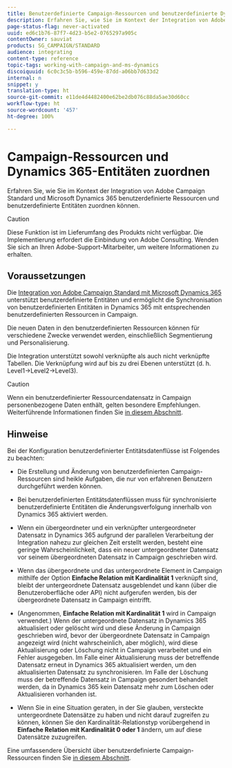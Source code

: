 ```yaml
---
title: Benutzerdefinierte Campaign-Ressourcen und benutzerdefinierte Dynamics 365-Entitäten zuordnen
description: Erfahren Sie, wie Sie im Kontext der Integration von Adobe Campaign Standard und Microsoft Dynamics 365 Ressourcen und Entitäten zuordnen können.
page-status-flag: never-activated
uuid: ed6c1b76-87f7-4d23-b5e2-0765297a905c
contentOwner: sauviat
products: SG_CAMPAIGN/STANDARD
audience: integrating
content-type: reference
topic-tags: working-with-campaign-and-ms-dynamics
discoiquuid: 6c0c3c5b-b596-459e-87dd-a06bb7d633d2
internal: n
snippet: y
translation-type: ht
source-git-commit: e11de4d4482400e62be2db076c88da5ae30d60cc
workflow-type: ht
source-wordcount: '457'
ht-degree: 100%

---
```



# Campaign-Ressourcen und Dynamics 365-Entitäten zuordnen

Erfahren Sie, wie Sie im Kontext der Integration von Adobe Campaign Standard und Microsoft Dynamics 365 benutzerdefinierte Ressourcen und benutzerdefinierte Entitäten zuordnen können.

>[!CAUTION]
>
>Diese Funktion ist im Lieferumfang des Produkts nicht verfügbar. Die Implementierung erfordert die Einbindung von Adobe Consulting. Wenden Sie sich an Ihren Adobe-Support-Mitarbeiter, um weitere Informationen zu erhalten.

## Voraussetzungen

Die [Integration von Adobe Campaign Standard mit Microsoft Dynamics 365](../../integrating/using/working-with-campaign-standard-and-microsoft-dynamics-365.md) unterstützt benutzerdefinierte Entitäten und ermöglicht die Synchronisation von benutzerdefinierten Entitäten in Dynamics 365 mit entsprechenden benutzerdefinierten Ressourcen in Campaign.

Die neuen Daten in den benutzerdefinierten Ressourcen können für verschiedene Zwecke verwendet werden, einschließlich Segmentierung und Personalisierung.

Die Integration unterstützt sowohl verknüpfte als auch nicht verknüpfte Tabellen. Die Verknüpfung wird auf bis zu drei Ebenen unterstützt (d. h. Level1->Level2->Level3).

>[!CAUTION]
>
>Wenn ein benutzerdefinierter Ressourcendatensatz in Campaign personenbezogene Daten enthält, gelten besondere Empfehlungen. Weiterführende Informationen finden Sie [in diesem Abschnitt](../../integrating/using/notices-and-recommendations-for-acs-and-ms-dynamics.md#privacy-linked-resources).

## Hinweise

Bei der Konfiguration benutzerdefinierter Entitätsdatenflüsse ist Folgendes zu beachten:

* Die Erstellung und Änderung von benutzerdefinierten Campaign-Ressourcen sind heikle Aufgaben, die nur von erfahrenen Benutzern durchgeführt werden können.
* Bei benutzerdefinierten Entitätsdatenflüssen muss für synchronisierte benutzerdefinierte Entitäten die Änderungsverfolgung innerhalb von Dynamics 365 aktiviert werden.
* Wenn ein übergeordneter und ein verknüpfter untergeordneter Datensatz in Dynamics 365 aufgrund der parallelen Verarbeitung der Integration nahezu zur gleichen Zeit erstellt werden, besteht eine geringe Wahrscheinlichkeit, dass ein neuer untergeordneter Datensatz vor seinem übergeordneten Datensatz in Campaign geschrieben wird.

* Wenn das übergeordnete und das untergeordnete Element in Campaign mithilfe der Option **Einfache Relation mit Kardinalität 1** verknüpft sind, bleibt der untergeordnete Datensatz ausgeblendet und kann (über die Benutzeroberfläche oder API) nicht aufgerufen werden, bis der übergeordnete Datensatz in Campaign eintrifft.

* (Angenommen, **Einfache Relation mit Kardinalität 1** wird in Campaign verwendet.) Wenn der untergeordnete Datensatz in Dynamics 365 aktualisiert oder gelöscht wird und diese Änderung in Campaign geschrieben wird, bevor der übergeordnete Datensatz in Campaign angezeigt wird (nicht wahrscheinlich, aber möglich), wird diese Aktualisierung oder Löschung nicht in Campaign verarbeitet und ein Fehler ausgegeben. Im Falle einer Aktualisierung muss der betreffende Datensatz erneut in Dynamics 365 aktualisiert werden, um den aktualisierten Datensatz zu synchronisieren. Im Falle der Löschung muss der betreffende Datensatz in Campaign gesondert behandelt werden, da in Dynamics 365 kein Datensatz mehr zum Löschen oder Aktualisieren vorhanden ist.

* Wenn Sie in eine Situation geraten, in der Sie glauben, versteckte untergeordnete Datensätze zu haben und nicht darauf zugreifen zu können, können Sie den Kardinalität-Relationstyp vorübergehend in **Einfache Relation mit Kardinalität 0 oder 1** ändern, um auf diese Datensätze zuzugreifen.

Eine umfassendere Übersicht über benutzerdefinierte Campaign-Ressourcen finden Sie [in diesem Abschnitt](../../developing/using/key-steps-to-add-a-resource.md).
